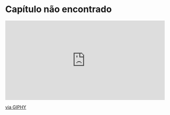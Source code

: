 # Capítulo não encontrado

<div style="width:100%;height:0;padding-bottom:50%;position:relative;"><iframe src="https://giphy.com/embed/6uGhT1O4sxpi8" width="100%" height="100%" style="position:absolute" frameBorder="0" class="giphy-embed" allowFullScreen></iframe></div><p><a href="https://giphy.com/gifs/awkward-pulp-fiction-john-travolta-6uGhT1O4sxpi8">via GIPHY</a></p>
